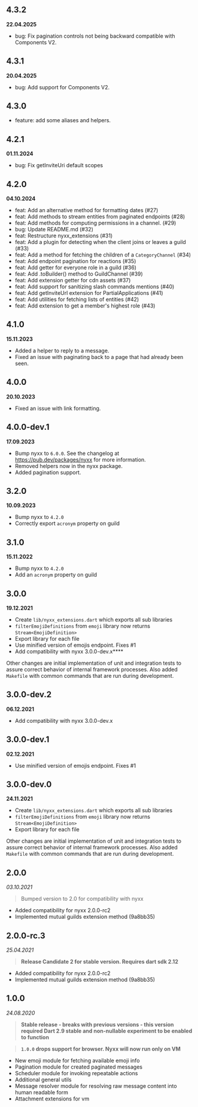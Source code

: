 ## 4.3.2
__22.04.2025__
- bug: Fix pagination controls not being backward compatible with Components V2.

## 4.3.1
__20.04.2025__
- bug: Add support for Components V2.

## 4.3.0
- feature: add some aliases and helpers.

## 4.2.1
__01.11.2024__

- bug: Fix getInviteUri default scopes

## 4.2.0
__04.10.2024__

- feat: Add an alternative method for formatting dates (#27)
- feat: Add methods to stream entities from paginated endpoints (#28)
- feat: Add methods for computing permissions in a channel. (#29)
- bug: Update README.md (#32)
- feat: Restructure nyxx_extensions (#31)
- feat: Add a plugin for detecting when the client joins or leaves a guild (#33)
- feat: Add a method for fetching the children of a `CategoryChannel` (#34)
- feat: Add endpoint pagination for reactions (#35)
- feat: Add getter for everyone role in a guild (#36)
- feat: Add .toBuilder() method to GuildChannel (#39)
- feat: Add extension getter for cdn assets (#37)
- feat: Add support for sanitizing slash commands mentions (#40)
- feat: Add getInviteUrl extension for PartialApplications (#41)
- feat: Add utilities for fetching lists of entities (#42)
- feat: Add extension to get a member's highest role (#43)

## 4.1.0
__15.11.2023__

- Added a helper to reply to a message.
- Fixed an issue with paginating back to a page that had already been seen.

## 4.0.0
__20.10.2023__

- Fixed an issue with link formatting.

## 4.0.0-dev.1
__17.09.2023__

- Bump nyxx to `6.0.0`. See the changelog at https://pub.dev/packages/nyxx for more information.
- Removed helpers now in the nyxx package.
- Added pagination support.

## 3.2.0
__10.09.2023__

- Bump nyxx to `4.2.0`
- Correctly export `acronym` property on guild

## 3.1.0
__15.11.2022__

- Bump nyxx to `4.2.0`
- Add an `acronym` property on guild

## 3.0.0
__19.12.2021__

- Create `lib/nyxx_extensions.dart` which exports all sub libraries
- `filterEmojiDefinitions` from `emoji` library now returns `Stream<EmojiDefinition>`
- Export library for each file
- Use minified version of emojis endpoint. Fixes #1
- Add compatibility with nyxx 3.0.0-dev.x****

Other changes are initial implementation of unit and integration tests to assure correct behavior of internal framework
processes. Also added `Makefile` with common commands that are run during development.

## 3.0.0-dev.2
__06.12.2021__

- Add compatibility with nyxx 3.0.0-dev.x

## 3.0.0-dev.1
__02.12.2021__

- Use minified version of emojis endpoint. Fixes #1

## 3.0.0-dev.0
__24.11.2021__

- Create `lib/nyxx_extensions.dart` which exports all sub libraries
- `filterEmojiDefinitions` from `emoji` library now returns `Stream<EmojiDefinition>`
- Export library for each file

Other changes are initial implementation of unit and integration tests to assure correct behavior of internal framework
processes. Also added `Makefile` with common commands that are run during development.

## 2.0.0
_03.10.2021_

> Bumped version to 2.0 for compatibility with nyxx

- Added compatibility for nyxx 2.0.0-rc2
- Implemented mutual guilds extension method (9a8bb35)

## 2.0.0-rc.3
_25.04.2021_

> **Release Candidate 2 for stable version. Requires dart sdk 2.12**

 - Added compatibility for nyxx 2.0.0-rc2
 - Implemented mutual guilds extension method (9a8bb35)

## 1.0.0
_24.08.2020_

> **Stable release - breaks with previous versions - this version required Dart 2.9 stable and non-nullable experiment to be enabled to function**

> **`1.0.0` drops support for browser. Nyxx will now run only on VM**

 - New emoji module for fetching available emoji info 
 - Pagination module for created paginated messages
 - Scheduler module for invoking repeatable actions
 - Additional general utils
 - Message resolver module for resolving raw message content into human readable form
 - Attachment extensions for vm
